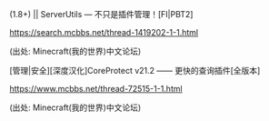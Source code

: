\(1.8+\) \|\| ServerUtils — 不只是插件管理！\[FI\|PBT2\]

https://search.mcbbs.net/thread-1419202-1-1.html

\(出处: Minecraft\(我的世界\)中文论坛\)



\[管理\|安全\]\[深度汉化\]CoreProtect v21.2 —— 更快的查询插件\[全版本\]

https://www.mcbbs.net/thread-72515-1-1.html

\(出处: Minecraft\(我的世界\)中文论坛\)



